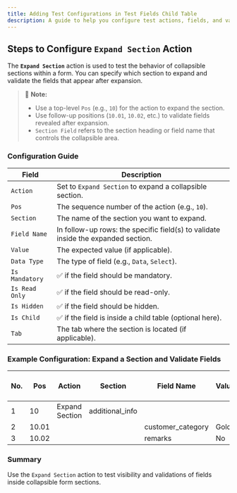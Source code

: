```yaml
---
title: Adding Test Configurations in Test Fields Child Table
description: A guide to help you configure test actions, fields, and values in the "Test Fields" child table.
---
```


##  Steps to Configure `Expand Section` Action

The **`Expand Section`** action is used to test the behavior of collapsible sections within a form. You can specify which section to expand and validate the fields that appear after expansion.

> 🔹 **Note:**  
> - Use a top-level `Pos` (e.g., `10`) for the action to expand the section.  
> - Use follow-up positions (`10.01`, `10.02`, etc.) to validate fields revealed after expansion.  
> - `Section Field` refers to the section heading or field name that controls the collapsible area.


###  Configuration Guide

| **Field**        | **Description**                                                                 |
|------------------|----------------------------------------------------------------------------------|
| `Action`         | Set to `Expand Section` to expand a collapsible section.                        |
| `Pos`            | The sequence number of the action (e.g., `10`).                                 |
| `Section `  | The name of the section you want to expand.                                     |
| `Field Name`     | In follow-up rows: the specific field(s) to validate inside the expanded section. |
| `Value`          | The expected value (if applicable).                                              |
| `Data Type`      | The type of field (e.g., `Data`, `Select`).                                      |
| `Is Mandatory`   | ✅ if the field should be mandatory.                                              |
| `Is Read Only`   | ✅ if the field should be read-only.                                              |
| `Is Hidden`      | ✅ if the field should be hidden.                                                 |
| `Is Child`       | ✅ if the field is inside a child table (optional here).                         |
| `Tab`            | The tab where the section is located (if applicable).                           |



###  Example Configuration: Expand a Section and Validate Fields

| No. | Pos    | Action         | Section      | Field Name        | Value     | Data Type | Is Mandatory | Is Read Only | Is Hidden | Is Child | Tab     |
|-----|--------|----------------|-------------------|-------------------|-----------|-----------|---------------|---------------|------------|----------|---------|
| 1   | 10     | Expand Section | additional_info    |                   |           | Section   |               |               |            |      | Details |
| 2   | 10.01  |                |                   | customer_category  | Gold      | Select    | ✅             |               |            | ❌        | Details |
| 3   | 10.02  |                |                   | remarks            |  No         | Data      |               | ✅             |            | ❌        | Details |



### Summary

Use the `Expand Section` action to test visibility and validations of fields inside collapsible form sections. 